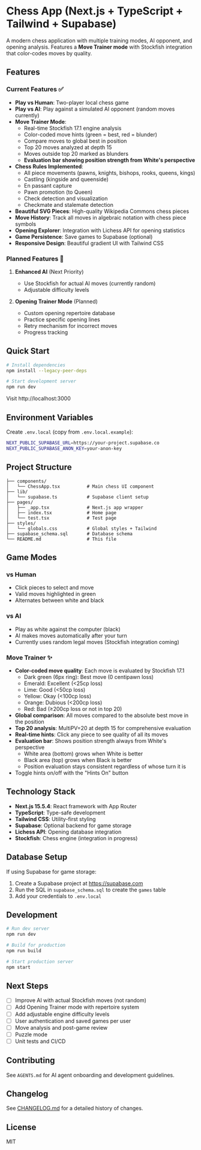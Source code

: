 # Chess App (Next.js + TypeScript + Tailwind + Supabase)

A modern chess application with multiple training modes, AI opponent, and opening analysis. Features a **Move Trainer mode** with Stockfish integration that color-codes moves by quality.

## Features

### Current Features ✅
- **Play vs Human**: Two-player local chess game
- **Play vs AI**: Play against a simulated AI opponent (random moves currently)
- **Move Trainer Mode**: 
  - Real-time Stockfish 17.1 engine analysis
  - Color-coded move hints (green = best, red = blunder)
  - Compare moves to global best in position
  - Top 20 moves analyzed at depth 15
  - Moves outside top 20 marked as blunders
  - **Evaluation bar showing position strength from White's perspective**
- **Chess Rules Implemented**:
  - All piece movements (pawns, knights, bishops, rooks, queens, kings)
  - Castling (kingside and queenside)
  - En passant capture
  - Pawn promotion (to Queen)
  - Check detection and visualization
  - Checkmate and stalemate detection
- **Beautiful SVG Pieces**: High-quality Wikipedia Commons chess pieces
- **Move History**: Track all moves in algebraic notation with chess piece symbols
- **Opening Explorer**: Integration with Lichess API for opening statistics
- **Game Persistence**: Save games to Supabase (optional)
- **Responsive Design**: Beautiful gradient UI with Tailwind CSS

### Planned Features 🚧
1. **Enhanced AI** (Next Priority)
   - Use Stockfish for actual AI moves (currently random)
   - Adjustable difficulty levels

2. **Opening Trainer Mode** (Planned)
   - Custom opening repertoire database
   - Practice specific opening lines
   - Retry mechanism for incorrect moves
   - Progress tracking

## Quick Start

```bash
# Install dependencies
npm install --legacy-peer-deps

# Start development server
npm run dev
```

Visit http://localhost:3000

## Environment Variables

Create `.env.local` (copy from `.env.local.example`):

```bash
NEXT_PUBLIC_SUPABASE_URL=https://your-project.supabase.co
NEXT_PUBLIC_SUPABASE_ANON_KEY=your-anon-key
```

## Project Structure

```
├── components/
│   └── ChessApp.tsx          # Main chess UI component
├── lib/
│   └── supabase.ts           # Supabase client setup
├── pages/
│   ├── _app.tsx              # Next.js app wrapper
│   ├── index.tsx             # Home page
│   └── test.tsx              # Test page
├── styles/
│   └── globals.css           # Global styles + Tailwind
├── supabase_schema.sql       # Database schema
└── README.md                 # This file
```

## Game Modes

### vs Human
- Click pieces to select and move
- Valid moves highlighted in green
- Alternates between white and black

### vs AI
- Play as white against the computer (black)
- AI makes moves automatically after your turn
- Currently uses random legal moves (Stockfish integration coming)

### Move Trainer ✨
- **Color-coded move quality**: Each move is evaluated by Stockfish 17.1
  - Dark green (6px ring): Best move (0 centipawn loss)
  - Emerald: Excellent (<25cp loss)
  - Lime: Good (<50cp loss)
  - Yellow: Okay (<100cp loss)
  - Orange: Dubious (<200cp loss)
  - Red: Bad (≥200cp loss or not in top 20)
- **Global comparison**: All moves compared to the absolute best move in the position
- **Top 20 analysis**: MultiPV=20 at depth 15 for comprehensive evaluation
- **Real-time hints**: Click any piece to see quality of all its moves
- **Evaluation bar**: Shows position strength always from White's perspective
  - White area (bottom) grows when White is better
  - Black area (top) grows when Black is better
  - Position evaluation stays consistent regardless of whose turn it is
- Toggle hints on/off with the "Hints On" button

## Technology Stack

- **Next.js 15.5.4**: React framework with App Router
- **TypeScript**: Type-safe development
- **Tailwind CSS**: Utility-first styling
- **Supabase**: Optional backend for game storage
- **Lichess API**: Opening database integration
- **Stockfish**: Chess engine (integration in progress)

## Database Setup

If using Supabase for game storage:

1. Create a Supabase project at https://supabase.com
2. Run the SQL in `supabase_schema.sql` to create the `games` table
3. Add your credentials to `.env.local`

## Development

```bash
# Run dev server
npm run dev

# Build for production
npm run build

# Start production server
npm start
```

## Next Steps

- [ ] Improve AI with actual Stockfish moves (not random)
- [ ] Add Opening Trainer mode with repertoire system
- [ ] Add adjustable engine difficulty levels
- [ ] User authentication and saved games per user
- [ ] Move analysis and post-game review
- [ ] Puzzle mode
- [ ] Unit tests and CI/CD

## Contributing

See `AGENTS.md` for AI agent onboarding and development guidelines.

## Changelog

See [CHANGELOG.md](./CHANGELOG.md) for a detailed history of changes.

## License

MIT
